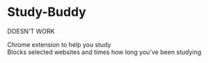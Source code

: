 # Study-Buddy
DOESN'T WORK  
  
Chrome extension to help you study  
Blocks selected websites and times how long you've been studying
